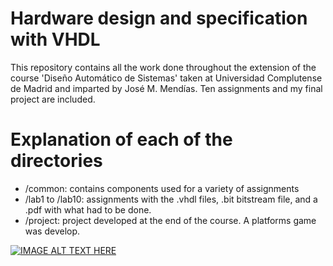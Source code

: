 # Hardware design and specification with VHDL
This repository contains all the work done throughout the extension of the course 'Diseño Automático de Sistemas' taken at Universidad Complutense de Madrid and imparted by José M. Mendías. Ten assignments and my final project are included.

# Explanation of each of the directories
- /common: contains components used for a variety of assignments
- /lab1 to /lab10: assignments with the .vhdl files, .bit bitstream file, and a .pdf with what had to be done.
- /project: project developed at the end of the course. A platforms game was develop.

[![IMAGE ALT TEXT HERE](https://img.youtube.com/vi/S09vht9Bq_w/0.jpg)](https://www.youtube.com/watch?v=S09vht9Bq_w)




